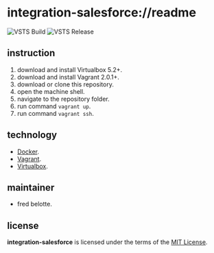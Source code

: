 # integration-salesforce://readme

![VSTS Build](https://revaturecloudio.visualstudio.com/_apis/public/build/definitions/2da46701-d7e3-415b-8014-9844d62eb557/6/badge)
![VSTS Release](https://rmsprodscussu1.vsrm.visualstudio.com/A8bf00fea-0cbc-400b-acc6-edcb0ddf1e59/_apis/public/Release/badge/2d1fc2cb-ad3a-4b2d-8b50-1441594d66b5/2/2)

## instruction
1. download and install Virtualbox 5.2+.
1. download and install Vagrant 2.0.1+.
1. download or clone this repository.
1. open the machine shell.
1. navigate to the repository folder.
1. run command `vagrant up`.
1. run command `vagrant ssh`.

## technology
+ [Docker](https://www.docker.com/).
+ [Vagrant](https://www.vagrantup.com/).
+ [Virtualbox](https://www.virtualbox.org/).

## maintainer
+ fred belotte.

## license
__integration-salesforce__ is licensed under the terms of the [MIT License](https://github.com/revaturecloud/integration-salesforce/blob/master/LICENSE).
